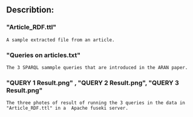 ## Describtion:

### "Article_RDF.ttl"

	A sample extracted file from an article.


### "Queries on articles.txt"

	The 3 SPARQL sammple queries that are introduced in the ARAN paper.

### "QUERY 1 Result.png" , "QUERY 2 Result.png", "QUERY 3 Result.png"

	The three photes of result of running the 3 queries in the data in "Article_RDF.ttl" in a  Apache fuseki server. 

	

